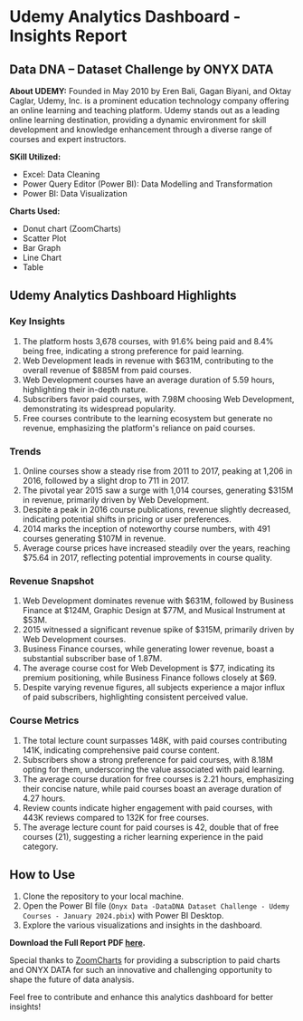 # Udemy Analytics Dashboard - Insights Report

## Data DNA – Dataset Challenge by ONYX DATA

**About UDEMY:**
Founded in May 2010 by Eren Bali, Gagan Biyani, and Oktay Caglar, Udemy, Inc. is a prominent education technology company offering an online learning and teaching platform. Udemy stands out as a leading online learning destination, providing a dynamic environment for skill development and knowledge enhancement through a diverse range of courses and expert instructors.

**SKill Utilized:**
- Excel: Data Cleaning
- Power Query Editor (Power BI): Data Modelling and Transformation
- Power BI: Data Visualization

**Charts Used:**
- Donut chart (ZoomCharts)
- Scatter Plot
- Bar Graph
- Line Chart
- Table

## Udemy Analytics Dashboard Highlights

### Key Insights
1. The platform hosts 3,678 courses, with 91.6% being paid and 8.4% being free, indicating a strong preference for paid learning.
2. Web Development leads in revenue with $631M, contributing to the overall revenue of $885M from paid courses.
3. Web Development courses have an average duration of 5.59 hours, highlighting their in-depth nature.
4. Subscribers favor paid courses, with 7.98M choosing Web Development, demonstrating its widespread popularity.
5. Free courses contribute to the learning ecosystem but generate no revenue, emphasizing the platform's reliance on paid courses.

### Trends
1. Online courses show a steady rise from 2011 to 2017, peaking at 1,206 in 2016, followed by a slight drop to 711 in 2017.
2. The pivotal year 2015 saw a surge with 1,014 courses, generating $315M in revenue, primarily driven by Web Development.
3. Despite a peak in 2016 course publications, revenue slightly decreased, indicating potential shifts in pricing or user preferences.
4. 2014 marks the inception of noteworthy course numbers, with 491 courses generating $107M in revenue.
5. Average course prices have increased steadily over the years, reaching $75.64 in 2017, reflecting potential improvements in course quality.

### Revenue Snapshot
1. Web Development dominates revenue with $631M, followed by Business Finance at $124M, Graphic Design at $77M, and Musical Instrument at $53M.
2. 2015 witnessed a significant revenue spike of $315M, primarily driven by Web Development courses.
3. Business Finance courses, while generating lower revenue, boast a substantial subscriber base of 1.87M.
4. The average course cost for Web Development is $77, indicating its premium positioning, while Business Finance follows closely at $69.
5. Despite varying revenue figures, all subjects experience a major influx of paid subscribers, highlighting consistent perceived value.

### Course Metrics
1. The total lecture count surpasses 148K, with paid courses contributing 141K, indicating comprehensive paid course content.
2. Subscribers show a strong preference for paid courses, with 8.18M opting for them, underscoring the value associated with paid learning.
3. The average course duration for free courses is 2.21 hours, emphasizing their concise nature, while paid courses boast an average duration of 4.27 hours.
4. Review counts indicate higher engagement with paid courses, with 443K reviews compared to 132K for free courses.
5. The average lecture count for paid courses is 42, double that of free courses (21), suggesting a richer learning experience in the paid category.

## How to Use
1. Clone the repository to your local machine.
2. Open the Power BI file (`Onyx Data -DataDNA Dataset Challenge - Udemy Courses - January 2024.pbix`) with Power BI Desktop.
3. Explore the various visualizations and insights in the dashboard.

**Download the Full Report PDF [here](https://github.com/ysonkhiya122/Onyx-Data-Challenge--Udemy-Course-Analysis/blob/main/Onyx%20Data%20-DataDNA%20Dataset%20Challenge%20-%20Udemy%20Courses%20-%20January%202024.pdf).**

Special thanks to [ZoomCharts](https://www.zoomcharts.com/) for providing a subscription to paid charts and ONYX DATA for such an innovative and challenging opportunity to shape the future of data analysis.

Feel free to contribute and enhance this analytics dashboard for better insights!
